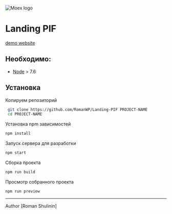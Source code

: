![Moex logo](https://www.stockmarketclock.com/img/exchanges/moex.png)

# Landing PIF

[demo website](http://run-brand-run.ru/html/pif/)

## Необходимо:

* [Node](https://nodejs.org) > 7.6

## Установка

Копируем репозиторий

```sh
 git clone https://github.com/RomanWP/Landing-PIF PROJECT-NAME
 cd PROJECT-NAME
```

Установка npm зависимостей

```sh
npm install 
```

Запуск сервера для разработки

```sh
npm start
```

Сборка проекта

```sh
npm run build
```

Просмотр собранного проекта

```sh
npm run preview
```

___
Author [Roman Shulinin]

